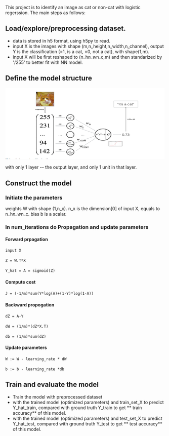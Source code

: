 This project is to identify an image as cat or non-cat with logistic regerssion. The main steps as follows:
## Load/explore/preprocessing dataset.
- data is stored in h5 format, using h5py to read.
- input X is the images with shape (m,n_height,n_width,n_channel), output Y is the classification (=1, is a cat, =0, not a cat), with shape(1,m).
- input X will be first reshaped to (n_h*n_w*n_c,m) and then standarized by '/255' to better fit with NN model.
## Define the model structure
![](datasets/LR.png)

with only 1 layer -- the output layer, and only 1 unit in that layer.
## Construct the model
### Initiate the parameters
weights W with shape (1,n_x). n_x is the dimension[0] of input X, equals to n_h*n_w*n_c.
bias b is a scalar.
### In num_iterations do Propagation and update parameters
#### Forward prpagation
```
input X

Z = W.T*X

Y_hat = A = sigmoid(Z)
```
#### Compute cost
`J = (-1/m)*sum(Y*log(A)+(1-Y)*log(1-A))`
#### Backward propogation
```
dZ = A-Y

dW = (1/m)*(dZ*X.T)

db = (1/m)*sum(dZ)
```
#### Update parameters
```
W := W - learning_rate * dW

b := b - learning_rate *db
```
## Train and evaluate the model 
- Train the model with preprocessed dataset
- with the trained model (optimized parameters) and train_set_X to predict Y_hat_train, compared with ground truth Y_train to get ** train accuracy** of this model.
- with the trained model (optimized parameters) and test_set_X to predict Y_hat_test, compared with ground truth Y_test to get ** test accuracy** of this model.
